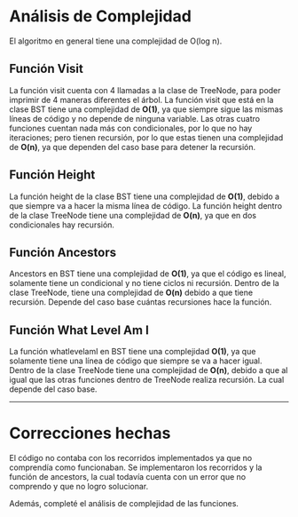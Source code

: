 # Análisis de Complejidad

El algoritmo en general tiene una complejidad de O(log n).

## Función Visit

La función visit cuenta con 4 llamadas a la clase de TreeNode, para poder imprimir de 4 maneras diferentes el árbol. 
La función visit que está en la clase BST tiene una complejidad de **O(1)**, ya que siempre sigue las mismas líneas de 
código y no depende de ninguna variable. Las otras cuatro funciones cuentan nada más con condicionales, por lo que no 
hay iteraciones; pero tienen recursión, por lo que estas tienen una complejidad de **O(n)**, ya que dependen del caso base
para detener la recursión.

## Función Height

La función height de la clase BST tiene una complejidad de **O(1)**, debido a que siempre va a hacer la misma línea de código.
La función height dentro de la clase TreeNode tiene una complejidad de **O(n)**, ya que en dos condicionales hay recursión. 

## Función Ancestors

Ancestors en BST tiene una complejidad de **O(1)**, ya que el código es lineal, solamente tiene un condicional y no tiene ciclos
ni recursión. Dentro de la clase TreeNode, tiene una complejidad de **O(n)** debido a que tiene recursión. Depende del caso base
cuántas recursiones hace la función. 

## Función What Level Am I

La función whatlevelamI en BST tiene una complejidad **O(1)**, ya que solamente tiene una línea de código que siempre se va a hacer
igual. Dentro de la clase TreeNode tiene una complejidad de **O(n)**, debido a que al igual que las otras funciones dentro de TreeNode
realiza recursión. La cual depende del caso base. 

---
# Correcciones hechas

El código no contaba con los recorridos implementados ya que no comprendía como funcionaban. Se implementaron los recorridos 
y la función de ancestors, la cual todavía cuenta con un error que no comprendo y que no logro solucionar. 

Además, completé el análisis de complejidad de las funciones. 